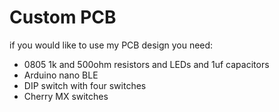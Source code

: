 # Custom PCB
if you would like to use my PCB design you need:
  - 0805 1k and 500ohm resistors and LEDs and 1uf capacitors
  - Arduino nano BLE
  - DIP switch with four switches
  - Cherry MX switches
